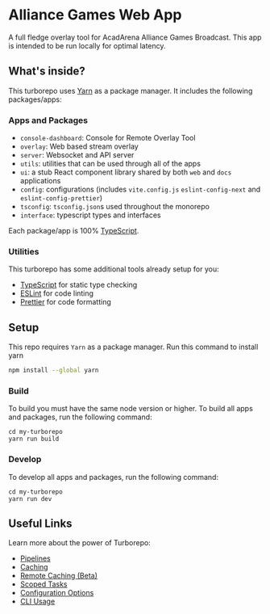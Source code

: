 # Alliance Games Web App

A full fledge overlay tool for AcadArena Alliance Games Broadcast. This app is intended to be run locally for optimal latency.

## What's inside?

This turborepo uses [Yarn](https://classic.yarnpkg.com/lang/en/) as a package manager. It includes the following packages/apps:

### Apps and Packages

- `console-dashboard`: Console for Remote Overlay Tool
- `overlay`: Web based stream overlay
- `server`: Websocket and API server
- `utils`: utilities that can be used through all of the apps
- `ui`: a stub React component library shared by both `web` and `docs` applications
- `config`: configurations (includes `vite.config.js` `eslint-config-next` and `eslint-config-prettier`)
- `tsconfig`: `tsconfig.json`s used throughout the monorepo
- `interface`: typescript types and interfaces

Each package/app is 100% [TypeScript](https://www.typescriptlang.org/).

### Utilities

This turborepo has some additional tools already setup for you:

- [TypeScript](https://www.typescriptlang.org/) for static type checking
- [ESLint](https://eslint.org/) for code linting
- [Prettier](https://prettier.io) for code formatting

## Setup

<!-- This repository is used in the `npx create-turbo` command, and selected when choosing which package manager you wish to use with your monorepo (Yarn). -->

This repo requires `Yarn` as a package manager. Run this command to install yarn

```sh
npm install --global yarn
```

### Build

To build you must have the same node version or higher.
To build all apps and packages, run the following command:

```
cd my-turborepo
yarn run build
```

### Develop

To develop all apps and packages, run the following command:

```
cd my-turborepo
yarn run dev
```

<!--
### Remote Caching

Turborepo can use a technique known as [Remote Caching (Beta)](https://turborepo.org/docs/features/remote-caching) to share cache artifacts across machines, enabling you to share build caches with your team and CI/CD pipelines.

By default, Turborepo will cache locally. To enable Remote Caching (Beta) you will need an account with Vercel. If you don't have an account you can [create one](https://vercel.com/signup), then enter the following commands:

```
npx turbo login
```

This will authenticate the Turborepo CLI with your [Vercel account](https://vercel.com/docs/concepts/personal-accounts/overview).

Next, you can link your Turborepo to your Remote Cache by running the following command from the root of your turborepo:

```
npx turbo link
``` -->

## Useful Links

Learn more about the power of Turborepo:

- [Pipelines](https://turborepo.org/docs/features/pipelines)
- [Caching](https://turborepo.org/docs/features/caching)
- [Remote Caching (Beta)](https://turborepo.org/docs/features/remote-caching)
- [Scoped Tasks](https://turborepo.org/docs/features/scopes)
- [Configuration Options](https://turborepo.org/docs/reference/configuration)
- [CLI Usage](https://turborepo.org/docs/reference/command-line-reference)
